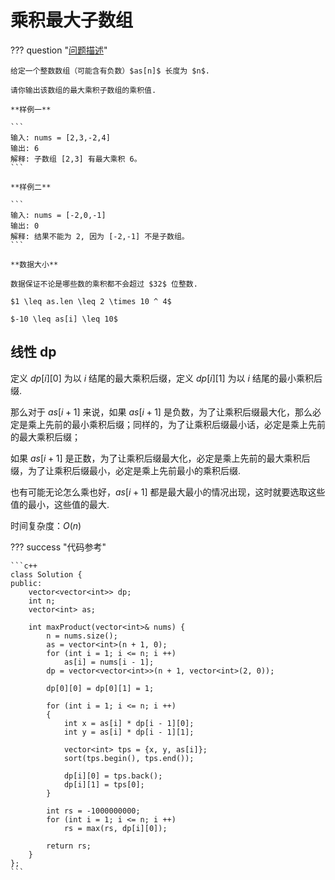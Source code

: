 # 乘积最大子数组

??? question "[问题描述](https://leetcode.cn/problems/maximum-product-subarray/description/)"

    给定一个整数数组（可能含有负数）$as[n]$ 长度为 $n$.

    请你输出该数组的最大乘积子数组的乘积值.

    **样例一**

    ```
    输入: nums = [2,3,-2,4]
    输出: 6
    解释: 子数组 [2,3] 有最大乘积 6。
    ```

    **样例二**

    ```
    输入: nums = [-2,0,-1]
    输出: 0
    解释: 结果不能为 2, 因为 [-2,-1] 不是子数组。
    ```

    **数据大小**

    数据保证不论是哪些数的乘积都不会超过 $32$ 位整数.

    $1 \leq as.len \leq 2 \times 10 ^ 4$

    $-10 \leq as[i] \leq 10$

## 线性 dp

定义 $dp[i][0]$ 为以 $i$ 结尾的最大乘积后缀，定义 $dp[i][1]$ 为以 $i$ 结尾的最小乘积后缀.

那么对于 $as[i + 1]$ 来说，如果 $as[i + 1]$ 是负数，为了让乘积后缀最大化，那么必定是乘上先前的最小乘积后缀；同样的，为了让乘积后缀最小话，必定是乘上先前的最大乘积后缀；

如果 $as[i + 1]$ 是正数，为了让乘积后缀最大化，必定是乘上先前的最大乘积后缀，为了让乘积后缀最小，必定是乘上先前最小的乘积后缀.

也有可能无论怎么乘也好，$as[i + 1]$ 都是最大最小的情况出现，这时就要选取这些值的最小，这些值的最大.

时间复杂度：$O(n)$

??? success "代码参考"

    ```c++
    class Solution {
    public:
        vector<vector<int>> dp;
        int n;
        vector<int> as;

        int maxProduct(vector<int>& nums) {
            n = nums.size();
            as = vector<int>(n + 1, 0);
            for (int i = 1; i <= n; i ++)
                as[i] = nums[i - 1];
            dp = vector<vector<int>>(n + 1, vector<int>(2, 0));

            dp[0][0] = dp[0][1] = 1;

            for (int i = 1; i <= n; i ++)
            {
                int x = as[i] * dp[i - 1][0];
                int y = as[i] * dp[i - 1][1];

                vector<int> tps = {x, y, as[i]};
                sort(tps.begin(), tps.end());

                dp[i][0] = tps.back();
                dp[i][1] = tps[0];
            }

            int rs = -1000000000;
            for (int i = 1; i <= n; i ++)
                rs = max(rs, dp[i][0]);
                
            return rs;
        }
    };
    ```
